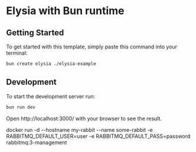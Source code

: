 # Elysia with Bun runtime

## Getting Started
To get started with this template, simply paste this command into your terminal:
```bash
bun create elysia ./elysia-example
```

## Development
To start the development server run:
```bash
bun run dev
```

Open http://localhost:3000/ with your browser to see the result.

docker run -d --hostname my-rabbit --name some-rabbit -e RABBITMQ_DEFAULT_USER=user -e RABBITMQ_DEFAULT_PASS=password rabbitmq:3-management